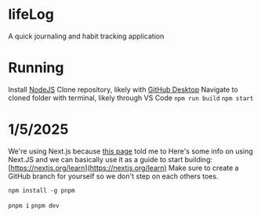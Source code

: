 # lifeLog
A quick journaling and habit tracking application



# Running
Install [NodeJS](https://nodejs.org/dist/v22.12.0/node-v22.12.0-x64.msi)
Clone repository, likely with [GitHub Desktop](https://central.github.com/deployments/desktop/desktop/latest/win32)
Navigate to cloned folder with terminal, likely through VS Code
`npm run build`
`npm start`

# 1/5/2025
We're using Next.js because [this page](https://react.dev/learn/start-a-new-react-project) told me to
Here's some info on using Next.JS and we can basically use it as a guide to start building: [https://nextjs.org/learn](https://nextjs.org/learn)
Make sure to create a GitHub branch for yourself so we don't step on each others toes.



`npm install -g pnpm`

`pnpm i`
`pnpm dev`
